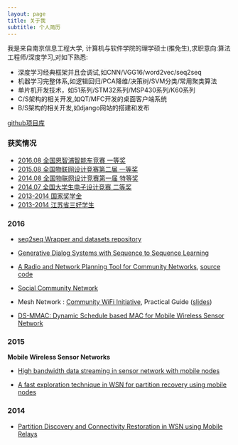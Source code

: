 ```yaml
---
layout: page
title: 关于我
subtitle: 个人简历
---
```


我是来自南京信息工程大学, 计算机与软件学院的理学硕士(推免生),求职意向:算法工程师/深度学习,对如下熟悉:  

- 深度学习经典框架并且会调试,如CNN/VGG16/word2vec/seq2seq
- 机器学习完整体系,如逻辑回归/PCA降维/决策树/SVM分类/常用聚类算法
- 单片机开发技术，如51系列/STM32系列/MSP430系列/K60系列
- C/S架构的相关开发,如QT/MFC开发的桌面客户端系统
- B/S架构的相关开发,如django网站的搭建和发布

[github项目库](https://github.com/shen1994)


### 获奖情况

- [2016.08 全国恩智浦智能车竞赛 一等奖](#)
- [2015.08 全国物联网设计竞赛第二届 一等奖](https://github.com/shen1994/README/blob/master/person/2.jpg)
- [2014.08 全国物联网设计竞赛第一届 特等奖](https://github.com/shen1994/README/blob/master/person/3.jpg)
- [2014.07 全国大学生电子设计竞赛 二等奖](https://github.com/shen1994/README/blob/master/person/4.jpg)
- [2013-2014 国家奖学金](#)
- [2013-2014 江苏省三好学生](#)

### 2016


- [seq2seq Wrapper and datasets repository](https://github.com/suriyadeepan/practical_seq2seq)

- [Generative Dialog Systems with Sequence to Sequence Learning](https://github.com/suriyadeepan/easy_seq2seq)

- [A Radio and Network Planning Tool for Community Networks](http://www.foss4g-asia.org/2017/a-radio-and-network-planning-tool-for-community-networks/), [source code](https://gitlab.com/pymeshnet/FreeRF)

- [Social Community Network](http://suriyadeepan.github.io/pages/proposals/socialcommnet/)

- Mesh Network : [Community WiFi Initiative](https://pymeshnet.gitlab.io/), Practical Guide ([slides](https://pymeshnet.gitlab.io/slides/bangpypermeet/software/index.html))

- [DS-MMAC: Dynamic Schedule based MAC for Mobile Wireless Sensor Network](http://dl.acm.org/citation.cfm?id=2851999)


### 2015


**Mobile Wireless Sensor Networks**

- [High bandwidth data streaming in sensor network with mobile nodes](http://ieeexplore.ieee.org/xpl/login.jsp?tp=&arnumber=7432980&url=http%3A%2F%2Fieeexplore.ieee.org%2Fxpls%2Fabs_all.jsp%3Farnumber%3D7432980)

- [A fast exploration technique in WSN for partition recovery using mobile nodes](http://ieeexplore.ieee.org/xpls/abs_all.jsp?arnumber=7084923)


### 2014


- [Partition Discovery and Connectivity Restoration in WSN using Mobile Relays](http://dl.acm.org/citation.cfm?id=2684487)
